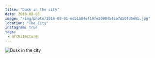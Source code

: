 ```yaml
---
title: "Dusk in the city"
date: 2016-08-01
image: "/img/photo/2016-08-01-edb1b04ef19fe20904546a7d50fd5e8b.jpg"
location: "The City"
instagram: true
tags:
 - architecture
---
```


![Dusk in the city](/img/photo/2016-08-01-edb1b04ef19fe20904546a7d50fd5e8b.jpg)
